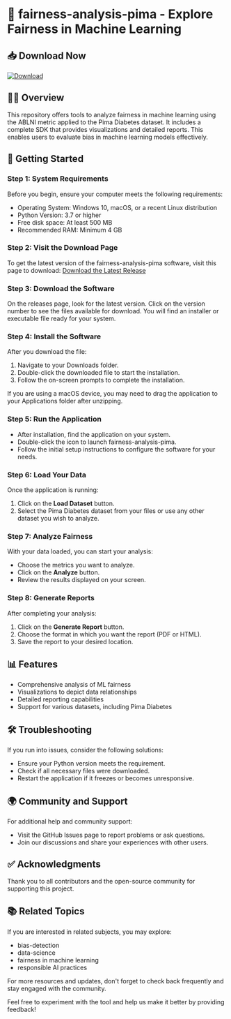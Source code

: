 # 🎉 fairness-analysis-pima - Explore Fairness in Machine Learning

## 📥 Download Now
[![Download](https://img.shields.io/badge/Download-Latest%20Release-blue)](https://github.com/MaxPaez/fairness-analysis-pima/releases)

## 🧑‍🚀 Overview
This repository offers tools to analyze fairness in machine learning using the ABLNI metric applied to the Pima Diabetes dataset. It includes a complete SDK that provides visualizations and detailed reports. This enables users to evaluate bias in machine learning models effectively.

## 🚀 Getting Started

### Step 1: System Requirements
Before you begin, ensure your computer meets the following requirements:
- Operating System: Windows 10, macOS, or a recent Linux distribution
- Python Version: 3.7 or higher
- Free disk space: At least 500 MB
- Recommended RAM: Minimum 4 GB

### Step 2: Visit the Download Page
To get the latest version of the fairness-analysis-pima software, visit this page to download:
[Download the Latest Release](https://github.com/MaxPaez/fairness-analysis-pima/releases)

### Step 3: Download the Software
On the releases page, look for the latest version. Click on the version number to see the files available for download. You will find an installer or executable file ready for your system. 

### Step 4: Install the Software
After you download the file:
1. Navigate to your Downloads folder.
2. Double-click the downloaded file to start the installation.
3. Follow the on-screen prompts to complete the installation.

If you are using a macOS device, you may need to drag the application to your Applications folder after unzipping.

### Step 5: Run the Application
- After installation, find the application on your system.
- Double-click the icon to launch fairness-analysis-pima.
- Follow the initial setup instructions to configure the software for your needs.

### Step 6: Load Your Data
Once the application is running:
1. Click on the **Load Dataset** button.
2. Select the Pima Diabetes dataset from your files or use any other dataset you wish to analyze.

### Step 7: Analyze Fairness
With your data loaded, you can start your analysis:
- Choose the metrics you want to analyze.
- Click on the **Analyze** button.
- Review the results displayed on your screen.

### Step 8: Generate Reports
After completing your analysis:
1. Click on the **Generate Report** button.
2. Choose the format in which you want the report (PDF or HTML).
3. Save the report to your desired location.

## 📊 Features
- Comprehensive analysis of ML fairness
- Visualizations to depict data relationships
- Detailed reporting capabilities
- Support for various datasets, including Pima Diabetes

## 🛠️ Troubleshooting
If you run into issues, consider the following solutions:
- Ensure your Python version meets the requirement.
- Check if all necessary files were downloaded.
- Restart the application if it freezes or becomes unresponsive.

## 🌍 Community and Support
For additional help and community support:
- Visit the GitHub Issues page to report problems or ask questions.
- Join our discussions and share your experiences with other users.

## ✅ Acknowledgments
Thank you to all contributors and the open-source community for supporting this project. 

## 📚 Related Topics
If you are interested in related subjects, you may explore:
- bias-detection 
- data-science 
- fairness in machine learning 
- responsible AI practices 

For more resources and updates, don't forget to check back frequently and stay engaged with the community. 

Feel free to experiment with the tool and help us make it better by providing feedback!